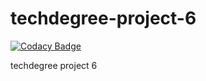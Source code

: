 # techdegree-project-6

[![Codacy Badge](https://api.codacy.com/project/badge/Grade/d658f87a7c084292b2ec59adfd35c5f8)](https://www.codacy.com/app/anthony0030/techdegree-project-6?utm_source=github.com&amp;utm_medium=referral&amp;utm_content=anthony0030/techdegree-project-6&amp;utm_campaign=Badge_Grade)

techdegree project 6